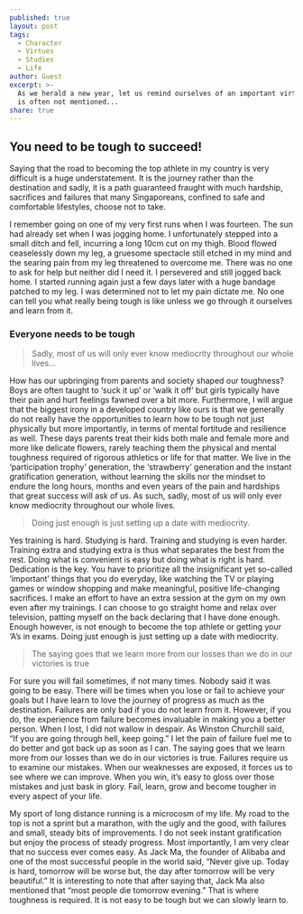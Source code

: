 ```yaml
---
published: true
layout: post
tags:
  - Character
  - Virtues
  - Studies
  - Life
author: Guest
excerpt: >-
  As we herald a new year, let us remind ourselves of an important virtue that
  is often not mentioned...
share: true
---
```

## You need to be tough to succeed!

Saying that the road to becoming the top athlete in my country is very difficult is a huge understatement. It is the journey rather than the destination and sadly, it is a path guaranteed fraught with much hardship, sacrifices and failures that many Singaporeans, confined to safe and comfortable lifestyles, choose not to take.

I remember going on one of my very first runs when I was fourteen. The sun had already set when I was jogging home. I unfortunately stepped into a small ditch and fell, incurring a long 10cm cut on my thigh. Blood flowed ceaselessly down my leg, a gruesome spectacle still etched in my mind and the searing pain from my leg threatened to overcome me. There was no one to ask for help but neither did I need it. I persevered and still jogged back home. I started running again just a few days later with a huge bandage patched to my leg. I was determined not to let my pain dictate me. No one can tell you what really being tough is like unless we go through it ourselves and learn from it.

### Everyone needs to be tough

> Sadly, most of us will only ever know mediocrity throughout our whole lives...


How has our upbringing from parents and society shaped our toughness? Boys are often taught to ‘suck it up’ or ‘walk it off’ but girls typically have their pain and hurt feelings fawned over a bit more. Furthermore, I will argue that the biggest irony in a developed country like ours is that we generally do not really have the opportunities to learn how to be tough not just physically but more importantly, in terms of mental fortitude and resilience as well. These days parents treat their kids both male and female more and more like delicate flowers, rarely teaching them the physical and mental toughness required of rigorous athletics or life for that matter. We live in the ‘participation trophy’ generation, the ‘strawberry’ generation and the instant gratification generation, without learning the skills nor the mindset to endure the long hours, months and even years of the pain and hardships that great success will ask of us. As such, sadly, most of us will only ever know mediocrity throughout our whole lives.



> Doing just enough is just setting up a date with mediocrity.



Yes training is hard. Studying is hard. Training and studying is even harder. Training extra and studying extra is thus what separates the best from the rest. Doing what is convenient is easy but doing what is right is hard. Dedication is the key. You have to prioritize all the insignificant yet so-called ‘important’ things that you do everyday, like watching the TV or playing games or window shopping and make meaningful, positive life-changing sacrifices. I make an effort to have an extra session at the gym on my own even after my trainings. I can choose to go straight home and relax over television, patting myself on the back declaring that I have done enough. Enough however, is not enough to become the top athlete or getting your ‘A’s in exams. Doing just enough is just setting up a date with mediocrity.



>The saying goes that we learn more from our losses than we do in our victories is true



For sure you will fail sometimes, if not many times. Nobody said it was going to be easy. There will be times when you lose or fail to achieve your goals but I have learn to love the journey of progress as much as the destination. Failures are only bad if you do not learn from it. However, if you do, the experience from failure becomes invaluable in making you a better person. When I lost, I did not wallow in despair. As Winston Churchill said, “If you are going through hell, keep going.” I let the pain of failure fuel me to do better and got back up as soon as I can. The saying goes that we learn more from our losses than we do in our victories is true. Failures require us to examine our mistakes. When our weaknesses are exposed, it forces us to see where we can improve. When you win, it’s easy to gloss over those mistakes and just bask in glory. Fail, learn, grow and become tougher in every aspect of your life.

My sport of long distance running is a microcosm of my life. My road to the top is not a sprint but a marathon, with the ugly and the good, with failures and small, steady bits of improvements. I do not seek instant gratification but enjoy the process of steady progress. Most importantly, I am very clear that no success ever comes easy. As Jack Ma, the founder of Alibaba and one of the most successful people in the world said, “Never give up. Today is hard, tomorrow will be worse but, the day after tomorrow will be very beautiful.” It is interesting to note that after saying that, Jack Ma also mentioned that “most people die tomorrow evening.” That is where toughness is required. It is not easy to be tough but we can slowly learn to.
